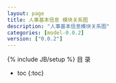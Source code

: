 ```yaml
---
layout: page
title: 人事基本信息 模块关系图
description: "人事基本信息模块关系图"
categories: [model-0.0.2]
version: ["0.0.2"]
---
```

{% include JB/setup %}
 目  录

* toc
{:toc}


